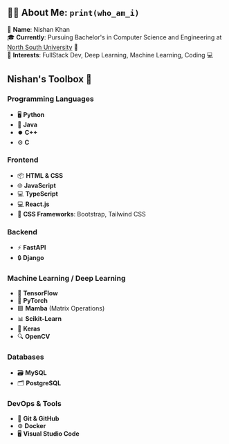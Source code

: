 ## 👨‍💻 About Me: `print(who_am_i)`

🌟 **Name**: Nishan Khan  
🎓 **Currently**: Pursuing Bachelor's in Computer Science and Engineering at [North South University](https://www.northsouth.edu/) 🏫  
🚀 **Interests**: FullStack Dev, Deep Learning, Machine Learning, Coding 💻  

## Nishan's Toolbox 🔧

### Programming Languages
- 🖥️ **Python**
- 🔄 **Java**
- ⏺️ **C++**
- ⚙️ **C**

### Frontend
- 📦 **HTML & CSS**
- 🌐 **JavaScript**
- 💻 **TypeScript**
- 💻 **React.js**
- 🎨 **CSS Frameworks**: Bootstrap, Tailwind CSS

### Backend
- ⚡ **FastAPI**
- 🔒 **Django**

### Machine Learning / Deep Learning
- 🤖 **TensorFlow**
- 🧠 **PyTorch**
- 🟩 **Mamba** (Matrix Operations)
- 📊 **Scikit-Learn**
- 📐 **Keras**
- 🔍 **OpenCV**

### Databases
- 🗃️ **MySQL**
- 🗂️ **PostgreSQL**

### DevOps & Tools
- 🔨 **Git & GitHub**
- ⚙️ **Docker**
- 🖥️ **Visual Studio Code**
